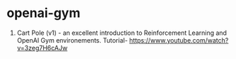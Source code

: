 # openai-gym

1. Cart Pole (v1) - an excellent introduction to Reinforcement Learning and OpenAI Gym environements. 
                    Tutorial- https://www.youtube.com/watch?v=3zeg7H6cAJw
